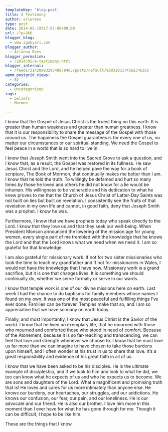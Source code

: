```yaml
---
templateKey: 'blog-post'
title: A Testimony
author: ariwrees
type: post
date: 2014-05-19T17:07:00+00:00
url: /?p=366
blogger_blog:
  - www.igobyari.com
blogger_author:
  - Arianna Rees
blogger_permalink:
  - /2014/05/a-testimony.html
blogger_internal:
  - /feeds/3142898329549879465/posts/default/8003103174562346356
wpmm_postgrid_views:
  - 62
categories:
  - Uncategorized
tags:
  - beliefs
  - Mormon

---
```

I know that the Gospel of Jesus Christ is the truest thing on this earth. It is greater than human weakness and greater than human greatness. I know that it is our responsibility to share the message of the Gospel with those around us. The happiness the Gospel guarantees is for every one of us, no matter our circumstances or our spiritual standing. We need the Gospel to feel peace in a world that is so hard to live in. 

I know that Joseph Smith went into the Sacred Grove to ask a question, and I know that, as a result, the Gospel was restored in its fullness. He saw Jesus Christ and the Lord, and he helped pave the way for a book of scripture, The Book of Mormon, that continually makes me better than I am. I know that he told the truth. To willingly be defamed and hurt so many times by those he loved and others he did not know for a lie would be inhuman. His willingness to be vulnerable and his dedication to what he knew proves to me that the Church of Jesus Christ of Latter-Day Saints was not built on lies but built on revelation. I consistently see the fruits of that revelation in my own life and cannot, in good faith, deny that Joseph Smith was a prophet. I know he was. 

Furthermore, I know that we have prophets today who speak directly to the Lord. I know that they love us and that they seek our well-being. When President Monson announced the lowering of the mission age for young women, every single part of me trembled with the knowledge that he knows the Lord and that the Lord knows what we need when we need it. I am so grateful for that knowledge.

I am also grateful for missionary work. If not for two sister missionaries who took the time to teach my grandfather and if not for missionaries in Wales, I would not have the knowledge that I have now. Missionary work is a grand sacrifice, but it is one that changes lives. It is something we should continually do, whether we serve formally or serve in our wards. 

I know that temple work is one of our divine missions here on earth. Last week I had the chance to do baptisms for family members whose names I found on my own. It was one of the most peaceful and fulfilling things I’ve ever done. Families can be forever. Temples make that so, and I am so appreciative that we have so many on earth today. 

Finally, and most importantly, I know that Jesus Christ is the Savior of the world. I know that he lived an exemplary life, that he mourned with those who mourned and comforted those who stood in need of comfort. Because of the Atonement, because it is so far-reaching and transcending, we can feel that love and strength whenever we choose to. I know that he must love us far more than we can imagine to have chosen to take those burdens upon himself, and I often wonder at his trust in us to share that love. It’s a great responsibility and evidence of his great faith in all of us. 

I know that we have been asked to be his disciples. He is the ultimate example of discipleship, and if we look to him and look to what he did, we too can know what he expects of us and who he expects us to become. We are sons and daughters of the Lord. What a magnificent and promising truth that is! He loves and cares for us more intimately than anyone else. He knows our burdens, our heartaches, our struggles, and our addictions. He knows our confusion, our fear, our pain, and our loneliness. He is our advocate and our friend. He is also our brother. I love him more in this moment than I ever have for what he has gone through for me. Though it can be difficult, I hope to be like him.

These are the things that I know.